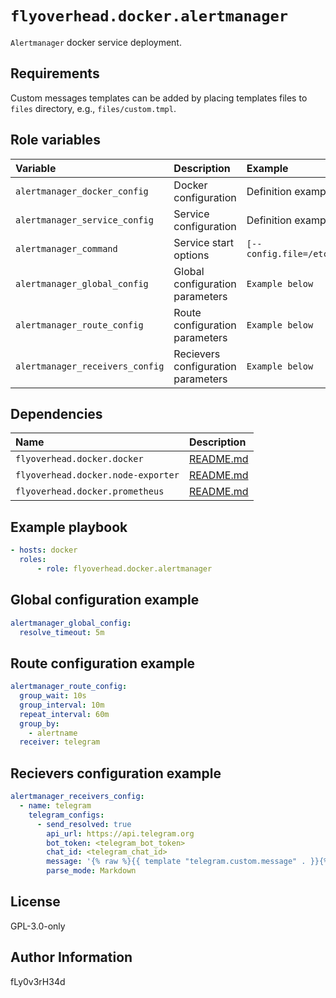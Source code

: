 # `flyoverhead.docker.alertmanager`

`Alertmanager` docker service deployment.

## Requirements

Custom messages templates can be added by placing templates files to `files` directory, e.g., `files/custom.tmpl`.

## Role variables

| Variable | Description | Example |
| :--- | :--- | :--- |
| `alertmanager_docker_config` | Docker configuration | Definition example in [defaults.yml](defaults/main.yml) |
| `alertmanager_service_config` | Service configuration | Definition example in [defaults.yml](defaults/main.yml) |
| `alertmanager_command` | Service start options | `[--config.file=/etc/alertmanager/alertmanager.yml]` |
| `alertmanager_global_config` | Global configuration parameters | `Example below` |
| `alertmanager_route_config` | Route configuration parameters | `Example below` |
| `alertmanager_receivers_config` | Recievers configuration parameters | `Example below` |

## Dependencies

| Name | Description |
| :--- | :--- |
| `flyoverhead.docker.docker` | [README.md](../docker/README.md) |
| `flyoverhead.docker.node-exporter` | [README.md](../node-exporter/README.md) |
| `flyoverhead.docker.prometheus` | [README.md](../prometheus/README.md) |

## Example playbook

```yaml
- hosts: docker
  roles:
      - role: flyoverhead.docker.alertmanager
```

## Global configuration example

```yaml
alertmanager_global_config:
  resolve_timeout: 5m
```

## Route configuration example

```yaml
alertmanager_route_config:
  group_wait: 10s
  group_interval: 10m
  repeat_interval: 60m
  group_by:
    - alertname
  receiver: telegram
```

## Recievers configuration example

```yaml
alertmanager_receivers_config:
  - name: telegram
    telegram_configs:
      - send_resolved: true
        api_url: https://api.telegram.org
        bot_token: <telegram_bot_token>
        chat_id: <telegram_chat_id>
        message: '{% raw %}{{ template "telegram.custom.message" . }}{% endraw %}'
        parse_mode: Markdown
```

## License

GPL-3.0-only

## Author Information

fLy0v3rH34d
